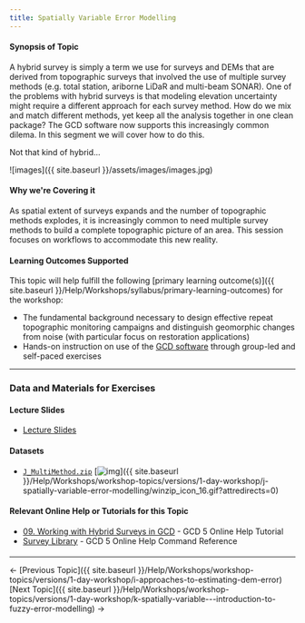 ```yaml
---
title: Spatially Variable Error Modelling
---
```


#### Synopsis of Topic

A hybrid survey is simply a term we use for surveys and DEMs that are derived from topographic surveys that involved the use of multiple survey methods (e.g. total station, ariborne LiDaR and multi-beam SONAR). One of the problems with hybrid surveys is that modeling elevation uncertainty might require a different approach for each survey method. How do we mix and match different methods, yet keep all the analysis together in one clean package? The GCD software now supports this increasingly common dilema. In this segment we will cover how to do this.

Not that kind of hybrid...

![images]({{ site.baseurl }}/assets/images/images.jpg)

#### Why we're Covering it

As spatial extent of surveys expands and the number of topographic methods explodes, it is increasingly common to need multiple survey methods to build a complete topographic picture of an area. This session focuses on workflows to accommodate this new reality.

#### Learning Outcomes Supported

This topic will help fulfill the following [primary learning outcome(s)]({{ site.baseurl }}/Help/Workshops/syllabus/primary-learning-outcomes) for the workshop:

- The fundamental background necessary to design effective repeat topographic monitoring campaigns and distinguish geomorphic changes from noise (with particular focus on restoration applications)
- Hands-on instruction on use of the [GCD software](http://www.joewheaton.org/Home/research/software/GCD) through group-led and self-paced exercises

------

### Data and Materials for Exercises

#### Lecture Slides

-  [Lecture Slides](http://etal.usu.edu/GCD/Workshop/2015_RRNW/Lectures/J_HybridDataCollection.pdf)

#### Datasets

- [`J_MultiMethod.zip`](http://etal.usu.edu/GCD/Workshop/2015_RRNW/Excercises/J_MultiMethod.zip) [![img](http://gcdworkshop.joewheaton.org/_/rsrc/1422837214438/workshop-topics/versions/1-day-workshop/j-spatially-variable-error-modelling/winzip_icon_16.gif)]({{ site.baseurl }}/Help/Workshops/workshop-topics/versions/1-day-workshop/j-spatially-variable-error-modelling/winzip_icon_16.gif?attredirects=0)



#### Relevant Online Help or Tutorials for this Topic

- [09. Working with Hybrid Surveys in GCD](http://gcd5help.joewheaton.org/tutorials--how-to/ix-working-with-hybrid-surveys-in-gcd) - GCD 5 Online Help Tutorial
- [Survey Library](http://gcd5help.joewheaton.org/gcd-command-reference/data-prep-menu/survey-library)  - GCD 5 Online Help Command Reference

#### 

------

← [Previous Topic]({{ site.baseurl }}/Help/Workshops/workshop-topics/versions/1-day-workshop/i-approaches-to-estimating-dem-error)            [Next Topic]({{ site.baseurl }}/Help/Workshops/workshop-topics/versions/1-day-workshop/k-spatially-variable---introduction-to-fuzzy-error-modelling) →